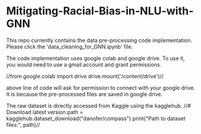 # Mitigating-Racial-Bias-in-NLU-with-GNN

This repo currently contains the data pre-processing code implementation. Please click the 'data_cleaning_for_GNN.ipynb' file. 

The code implementation uses google colab and google drive. To use it, you would need to use a gmail account and grant permissions.

//from google.colab import drive
drive.mount('/content/drive')//

above line of code will ask for permission to connect with your google drive. It is because the pre-processed files are saved in google drive. 

The raw dataset is directly accessed from Kaggle using the kagglehub. 
//# Download latest version
path = kagglehub.dataset_download("danofer/compass")
print("Path to dataset files:", path)//

